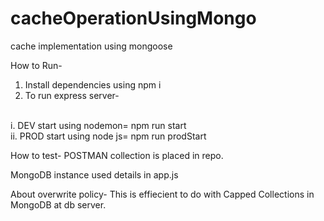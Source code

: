 # cacheOperationUsingMongo
cache implementation using mongoose 

How to Run-
1. Install dependencies using npm i 
2. To run express server- 
<br/>
 i. DEV start using nodemon= npm run start <br/>
 ii. PROD start using node js= npm run prodStart
 <br/>
 
How to test-
POSTMAN collection is placed in repo.
 
 MongoDB instance used details in app.js
 
 
About overwrite policy-
This is effiecient to do with Capped Collections in MongoDB at db server.
 
